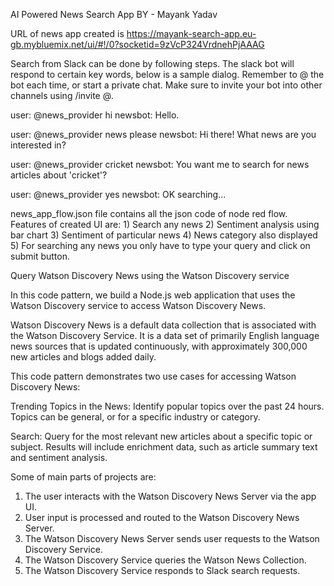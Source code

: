 AI Powered News Search App
	BY - Mayank Yadav

URL of news app created is https://mayank-search-app.eu-gb.mybluemix.net/ui/#!/0?socketid=9zVcP324VrdnehPjAAAG

Search from Slack can be done by following steps.
The slack bot will respond to certain key words, below is a sample dialog. 
Remember to @ the bot each time, or start a private chat. 
Make sure to invite your bot into other channels using /invite @<my bot>.

user: @news_provider hi
newsbot: Hello.

user: @news_provider news please
newsbot: Hi there! What news are you interested in?

user: @news_provider cricket
newsbot: You want me to search for news articles about 'cricket'?

user: @news_provider yes
newsbot: OK searching...



news_app_flow.json file contains all the json code of node red flow.
Features of created UI are:
	1) Search any news
	2) Sentiment analysis using bar chart
	3) Sentiment of particular news
	4) News category also displayed
	5) For searching any news you only have to type your query and click on submit button.


Query Watson Discovery News using the Watson Discovery service

In this code pattern, we build a Node.js web application that uses the Watson Discovery service to access Watson Discovery News.

Watson Discovery News is a default data collection that is associated with the Watson Discovery Service. It is a data set of primarily English language news sources that is updated continuously, with approximately 300,000 new articles and blogs added daily.



This code pattern demonstrates two use cases for accessing Watson Discovery News:

Trending Topics in the News: Identify popular topics over the past 24 hours. Topics can be general, or for a specific industry or category.

Search: Query for the most relevant new articles about a specific topic or subject. Results will include enrichment data, such as article summary text and sentiment analysis.

Some of main parts of projects are:
1. The user interacts with the Watson Discovery News Server via the app UI.
2. User input is processed and routed to the Watson Discovery News Server.
3. The Watson Discovery News Server sends user requests to the Watson Discovery Service.
4. The Watson Discovery Service queries the Watson News Collection.
5. The Watson Discovery Service responds to Slack search requests.



